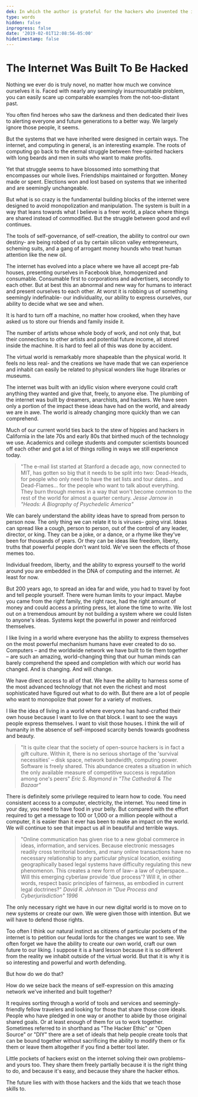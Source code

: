 ```yaml
---
dek: In which the author is grateful for the hackers who invented the internet
type: words
hidden: false
inprogress: false
date: '2019-02-01T12:08:56-05:00'
hidetimestamp: false
---
```


# The Internet Was Built To Be Hacked

Nothing we ever do is truly novel, no matter how much we convince ourselves it is. Faced with nearly any seemingly insurmountable problem, you can easily scare up comparable examples from the not-too-distant past.

You often find heroes who saw the darkness and then dedicated their lives to alerting everyone and future generations to a better way. We largely ignore those people, it seems.

But the systems that we have inherited were designed in certain ways. The internet, and computing in general, is an interesting example. The roots of computing go back to the eternal struggle between free-spirited hackers with long beards and men in suits who want to make profits.

Yet that struggle seems to have blossomed into something that encompasses our whole lives. Friendships maintained or forgotten. Money made or spent. Elections won and lost based on systems that we inherited and are seemingly unchangeable.

But what is so crazy is the fundamental building blocks of the internet were designed to avoid monopolization and manipulation. The system is built in a way that leans towards what I believe is a freer world, a place where things are shared instead of commodified. But the struggle between good and evil continues.

The tools of self-governance, of self-creation, the ability to control our own destiny- are being robbed of us by certain silicon valley entrepreneurs, scheming suits, and a gang of arrogant money hounds who treat human attention like the new oil.

The internet has evolved into a place where we have all accept pre-fab houses, presenting ourselves in Facebook blue, homogenized and consumable. Consumable first to corporations and advertisers, secondly to each other. But at best this an abnormal and new way for humans to interact and present ourselves to each other. At worst it is robbing us of something seemingly indefinable- our individuality, our ability to express ourselves, our ability to decide what we see and when.

It is hard to turn off a machine, no matter how crooked, when they have asked us to store our friends and family inside it.

The number of artists whose whole body of work, and not only that, but their connections to other artists and potential future income, all stored inside the machine. It is hard to feel all of this was done by accident.

The virtual world is remarkably more shapeable than the physical world. It feels no less real- and the creations we have made that we can experience and inhabit can easily be related to physical wonders like huge libraries or museums.

The internet was built with an idyllic vision where everyone could craft anything they wanted and give that, freely, to anyone else. The plumbing of the internet was built by dreamers, anarchists, and hackers. We have seen only a portion of the impact these ideas have had on the world, and already we are in awe. The world is already changing more quickly than we can comprehend.

Much of our current world ties back to the stew of hippies and hackers in California in the late 70s and early 80s that birthed much of the technology we use. Academics and college students and computer scientists bounced off each other and got a lot of things rolling in ways we still experience today.

> "The e-mail list started at Stanford a decade ago, now connected to MIT, has gotten so big that it needs to be split into two: Dead-Heads, for people who only need to have the set lists and tour dates… and Dead-Flames… for the people who want to talk about everything. They burn through memes in a way that won't become common to the rest of the world for almost a quarter century.
> <cite>Jesse Jarnow in "Heads: A Biography of Psychedelic America"</cite>

We can barely understand the ability ideas have to spread from person to person now. The only thing we can relate it to is viruses– going viral. Ideas can spread like a cough, person to person, out of the control of any leader, director, or king. They can be a joke, or a dance, or a rhyme like they've been for thousands of years. Or they can be ideas like freedom, liberty, truths that powerful people don't want told. We've seen the effects of those memes too.

Individual freedom, liberty, and the ability to express yourself to the world around you are embedded in the DNA of computing and the internet. At least for now.

But 200 years ago, to spread an idea far and wide, you had to travel by foot and tell people yourself. There were human limits to your impact. Maybe you came from the right family, the right race, had the right amount of money and could access a printing press, let alone the time to write. We lost out on a tremendous amount by not building a system where we could listen to anyone's ideas. Systems kept the powerful in power and reinforced themselves.

I like living in a world where everyone has the ability to express themselves on the most powerful mechanism humans have ever created to do so. Computers – and the worldwide network we have built to tie them together – are such an amazing, world-changing thing that our human minds can barely comprehend the speed and completion with which our world has changed. And is changing. And will change.

We have direct access to all of that. We have the ability to harness some of the most advanced technology that not even the richest and most sophisticated have figured out what to do with. But there are a lot of people who want to monopolize that power for a variety of motives.

I like the idea of living in a world where everyone has hand-crafted their own house because I want to live on that block. I want to see the ways people express themselves. I want to visit those houses. I think the will of humanity in the absence of self-imposed scarcity bends towards goodness and beauty.

> "It is quite clear that the society of open-source hackers is in fact a gift culture. Within it, there is no serious shortage of the 'survival necessities' – disk space, network bandwidth, computing power. Software is freely shared. This abundance creates a situation in which the only available measure of competitive success is reputation among one's peers"
> <cite>Eric S. Raymond in "The Cathedral & The Bazaar"</cite>

There is definitely some privilege required to learn how to code. You need consistent access to a computer, electricity, the internet. You need time in your day, you need to have food in your belly. But compared with the effort required to get a message to 100 or 1,000 or a million people without a computer, it is easier than it ever has been to make an impact on the world. We will continue to see that impact us all in beautiful and terrible ways.

> "Online communication has given rise to a new global commerce in ideas, information, and services. Because electronic messages readily cross territorial borders, and many online transactions have no necessary relationship to any particular physical location, existing geographically based legal systems have difficulty regulating this new phenomenon. This creates a new form of law– a law of cyberspace… Will this emerging cyberlaw provide 'due process'? Will it, in other words, respect basic principles of fairness, as embodied in current legal doctrines?"
> <cite>David R. Johnson in "Due Process and Cyberjurisdiction" 1996</cite>

The only necessary right we have in our new digital world is to move on to new systems or create our own. We were given those with intention. But we will have to defend those rights.

Too often I think our natural instinct as citizens of particular pockets of the internet is to petition our feudal lords for the changes we want to see. We often forget we have the ability to create our own world, craft our own future to our liking. I suppose it is a hard lesson because it is so different from the reality we inhabit outside of the virtual world. But that it is why it is so interesting and powerful and worth defending.

But how do we do that?

How do we seize back the means of self-expression on this amazing network we've inherited and built together?

It requires sorting through a world of tools and services and seemingly-friendly fellow travelers and looking for those that share those core ideals. People who have pledged in one way or another to abide by those original shared goals. Or at least enough of them for us to work together. Sometimes referred to in shorthand as "The Hacker Ethic" or "Open Source" or "DIY" there are a set of ideals that help people create tools that can be bound together without sacrificing the ability to modify them or fix them or leave them altogether if you find a better tool later.

Little pockets of hackers exist on the internet solving their own problems– and yours too. They share them freely partially because it is the right thing to do, and because it's easy, and because they share the hacker ethos.

The future lies with with those hackers and the kids that we teach those skills to.
